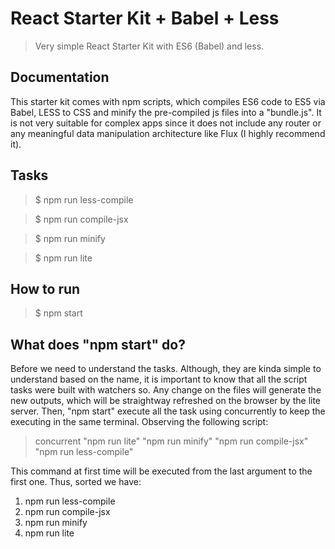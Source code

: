 # React Starter Kit + Babel + Less
> Very simple React Starter Kit with ES6 (Babel) and less.

Documentation
------------
This starter kit comes with npm scripts, which compiles ES6 code to ES5 via Babel, LESS to CSS and minify the pre-compiled js files into a "bundle.js". It is not very suitable for complex apps since it does not include any router or any meaningful data manipulation architecture like Flux (I highly recommend it).

Tasks
------------
> $ npm run less-compile

> $ npm run compile-jsx

> $ npm run minify

> $ npm run lite

How to run
----------
> $ npm start

What does "npm start" do?
-----------------
Before we need to understand the tasks. Although, they are kinda simple to understand based on the name, it is important to know that all the script tasks were built with watchers so. Any change on the files will generate the new outputs, which will be straightway refreshed on the browser by the lite server. 
Then, "npm start" execute all the task using concurrently to keep the executing in the same terminal. Observing the following script: 
> concurrent "npm run lite" "npm run minify" "npm run compile-jsx" "npm run less-compile"

This command at first time will be executed from the last argument to the first one. Thus, sorted we have:
1. npm run less-compile
2. npm run compile-jsx
3. npm run minify
4. npm run lite
